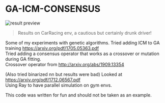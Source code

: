 # GA-ICM-CONSENSUS

![result preview](https://media.giphy.com/media/20XB2j4UiGekGfufPw/giphy.gif)
> Results on CarRacing env, a cautious but certainly drunk driver!

Some of my experiments with genetic algorithms.
Tried adding ICM to GA training https://arxiv.org/pdf/1705.05363.pdf  
Tried adding a consensus operator that works as a crossover or mutation during GA fitting.  
Crossover operator from http://arxiv.org/abs/1909.13354

(Also tried binarized nn but results were bad)
Looked at https://arxiv.org/pdf/1712.06567.pdf  
Using Ray to have parallel simulation on gym envs.

This code was written for fun and should not be taken as an example.
